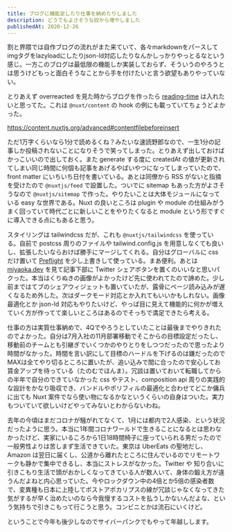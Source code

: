 ```yaml
---
title: ブログに機能足したり仕事を納めたりしました
description: どうでもよさそうな奴から増やしました
publishedAt: 2020-12-26
---
```


割と界隈では自作ブログの流れがまた来ていて、各々markdownをパースしてimgタグをlazyloadにしたりjson-ld対応したりなんかしっかりやっとるなという感じ。一方このブログは最低限の機能しか実装しておらず、そういうのやろうとは思うけどもっと面白そうなことから手を付けたいと言う欲望もありやっていない。

とりあえず overreacted を見た時からブログを作ったら [reading-time](https://github.com/ngryman/reading-time) は入れたいと思ってた。これは `@nuxt/content` の hook の例にも載っていてちょうどよかった。

https://content.nuxtjs.org/advanced#contentfilebeforeinsert

ただ1万字くらいなら1分で読めるくね？みたいな速読野郎なので、一生1分の記事しか投稿されないことになりそうで笑ってしまった。とりあえず出しておけばかっこいいので出しておく。また generate する度に createdAt の値が更新されてしまい同じ時間に何個も記事をあげるやばいやつになってしまっていたので、front matter にいちいち日付を書いている。あとは同僚から RSS がないと指摘を受けたので `@nuxtjs/feed` で設置した。ついでに sitemap もあった方がよさそうなので `@nuxtjs/sitemap` で作った。やりたいことは大体モジュールになっている easy な世界である。Nuxt の良いところは plugin や module の仕組みがうまく回っていて時代ごとに新しいことをやりたくなると module という形ですぐに導入できる点にもあると思う。

スタイリングは tailwindcss だが、これも `@nuxtjs/tailwindcss` を使っている。自前で postcss 周りのファイルや tailwind.config.js を用意しなくても良いし、拡張したいならおけば勝手にマージしてくれる。自分はグローバルに css だけ置いて [Preflight](https://tailwindcss.com/docs/preflight) を少し上書きして使っている。まあ便利。あとは [miyaoka.dev](https://miyaoka.dev) を見て記事下部に Twitter シェアボタンを置くのいいなと思いパクった。本当はくりぬきの画像がよかったけど先に使われてたので諦めた。少し前まではてブのシェアウィジェットも置いていたが、露骨にページ読み込みが遅くなるため外した。次はダークモード対応とか入れてもいいかもしれない。画像最適化とか json-ld 対応もやりたいけど、やっぱ目に見えて機能的に何かが増えていく方が作ってて楽しいところはあるのでそっちで満足できたら考える。

仕事の方は実質仕事納めで、4Qでやろうとしていたことは最後までやりきれたのでよかった。自分は7月入社の11月部署移動でそこからの目標設定だったし、移動前のチームとも引継ぎでいくつかのやりとりをしつつだったので思ったより時間がなかった。時間を言い訳にして目標のハードルを下げるのは嫌だったのでMAXは全てやり切るところに置いたが、追い込みで間に合ったので安心してお賃金アップを待っている（たのむでほんま）。冗談は置いておいて転職してからの半年で自分のできていなかった css やテスト、composition api 周りの実践的な設計をかなり吸収でき、バンドルやポリフィルの最適化と合わせてどこか傭兵に出ても Nuxt 案件でなら使い物になるかなというくらいの自身はついた。実力もついていて欲しいけどやってみないとわからないわね。

去年の今頃はまだコロナが騒がれてなくて、1月には都内で2人感染、という状況だったように思う。本当に1年間コロナワールドで生きることになるとは思わなかったけど、実家にいるころから1日18時間椅子に座っていられる男だったので一般男性よりは苦しまず生活できていた。東京は UberEats の聖地だし、Amazon は翌日に届くし、公道から離れたところに住んでいるのでリモートワークも静かで集中できるし、本当にストレスがなかった。Twitter や 知り合いに引きこもり生活で頭がおかしくなってきている人が数人いて、身体の鍛え方が違うんだよねと内心思っていた。今やロックダウン中の4倍とか5倍の感染者数で、変異種も日本に上陸してポストアポカリプスの線が冗談じゃなくなってきた気がするが早く治めたいのなら今我慢するコストを払うしかないんだよな、という気持ちで引きこもって行こうと思う。コンビニとかは流石にいくけど。

ということで今年も後少しなのでサイバーパンクでもやって年越しします。
